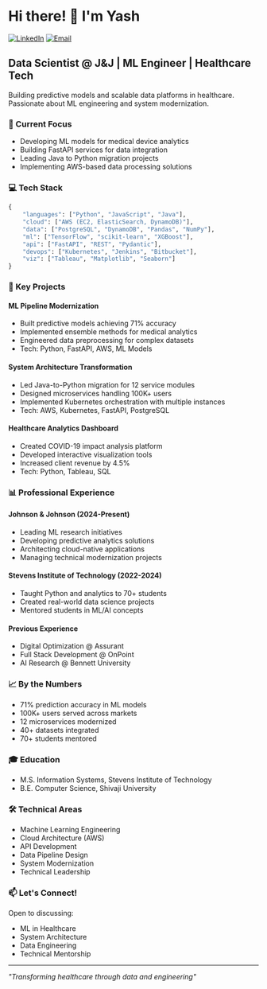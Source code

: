 # Hi there! 👋 I'm Yash

[![LinkedIn](https://img.shields.io/badge/LinkedIn-0077B5?style=flat-square&logo=linkedin&logoColor=white)](https://www.linkedin.com/in/yash-pise0505/)
[![Email](https://img.shields.io/badge/Email-EA4335?style=flat-square&logo=gmail&logoColor=white)](mailto:yashpise98@gmail.com)

## Data Scientist @ J&J | ML Engineer | Healthcare Tech

Building predictive models and scalable data platforms in healthcare. Passionate about ML engineering and system modernization.

### 🔭 Current Focus
- Developing ML models for medical device analytics
- Building FastAPI services for data integration
- Leading Java to Python migration projects
- Implementing AWS-based data processing solutions

### 💻 Tech Stack
```python
{
    "languages": ["Python", "JavaScript", "Java"],
    "cloud": ["AWS (EC2, ElasticSearch, DynamoDB)"],
    "data": ["PostgreSQL", "DynamoDB", "Pandas", "NumPy"],
    "ml": ["TensorFlow", "scikit-learn", "XGBoost"],
    "api": ["FastAPI", "REST", "Pydantic"],
    "devops": ["Kubernetes", "Jenkins", "Bitbucket"],
    "viz": ["Tableau", "Matplotlib", "Seaborn"]
}
```

### 🚀 Key Projects

#### ML Pipeline Modernization
- Built predictive models achieving 71% accuracy
- Implemented ensemble methods for medical analytics
- Engineered data preprocessing for complex datasets
- Tech: Python, FastAPI, AWS, ML Models

#### System Architecture Transformation
- Led Java-to-Python migration for 12 service modules
- Designed microservices handling 100K+ users
- Implemented Kubernetes orchestration with multiple instances
- Tech: AWS, Kubernetes, FastAPI, PostgreSQL

#### Healthcare Analytics Dashboard
- Created COVID-19 impact analysis platform
- Developed interactive visualization tools
- Increased client revenue by 4.5%
- Tech: Python, Tableau, SQL

### 📊 Professional Experience

#### Johnson & Johnson (2024-Present)
- Leading ML research initiatives
- Developing predictive analytics solutions
- Architecting cloud-native applications
- Managing technical modernization projects

#### Stevens Institute of Technology (2022-2024)
- Taught Python and analytics to 70+ students
- Created real-world data science projects
- Mentored students in ML/AI concepts

#### Previous Experience
- Digital Optimization @ Assurant
- Full Stack Development @ OnPoint
- AI Research @ Bennett University

### 📈 By the Numbers
- 71% prediction accuracy in ML models
- 100K+ users served across markets
- 12 microservices modernized
- 40+ datasets integrated
- 70+ students mentored

### 🎓 Education
- M.S. Information Systems, Stevens Institute of Technology
- B.E. Computer Science, Shivaji University

### 🛠️ Technical Areas
- Machine Learning Engineering
- Cloud Architecture (AWS)
- API Development
- Data Pipeline Design
- System Modernization
- Technical Leadership

### 📫 Let's Connect!
Open to discussing:
- ML in Healthcare
- System Architecture
- Data Engineering
- Technical Mentorship

---
*"Transforming healthcare through data and engineering"*
